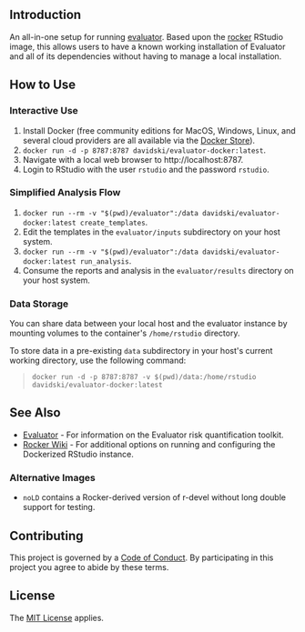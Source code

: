 ## Introduction

An all-in-one setup for running [evaluator](https://github.com/davidski/evaluator). Based upon
the [rocker](https://hub.docker.com/r/rocker/rstudio/) RStudio image, this allows users to have a known 
working installation of Evaluator and all of its dependencies without having to manage a local installation.

##  How to Use

### Interactive Use

1. Install Docker (free community editions for MacOS, Windows, Linux, and several cloud providers are 
all available via the [Docker Store](https://store.docker.com/search?type=edition&offering=community)).
2. `docker run -d -p 8787:8787 davidski/evaluator-docker:latest`.
3. Navigate with a local web browser to http://localhost:8787.
4. Login to RStudio with the user `rstudio` and the password `rstudio`.

### Simplified Analysis Flow

1. `docker run --rm -v "$(pwd)/evaluator":/data davidski/evaluator-docker:latest create_templates`.
2. Edit the templates in the `evaluator/inputs` subdirectory on your host system.
3. `docker run --rm -v "$(pwd)/evaluator":/data davidski/evaluator-docker:latest run_analysis`.
4. Consume the reports and analysis in the `evaluator/results` directory on your host system.

### Data Storage

You can share data between your local host and the evaluator instance by mounting volumes to the 
container's `/home/rstudio` directory.

To store data in a pre-existing `data` subdirectory in your host's current working directory, use the 
following command:

> `docker run -d -p 8787:8787 -v $(pwd)/data:/home/rstudio davidski/evaluator-docker:latest`

## See Also

* [Evaluator](https://evaluator.severski.net) - For information on the Evaluator risk 
quantification toolkit.
* [Rocker Wiki](https://github.com/rocker-org/rocker/wiki/Using-the-RStudio-image) - For additional 
options on running and configuring the Dockerized RStudio instance.

### Alternative Images

* `noLD` contains a Rocker-derived version of r-devel without long double support for testing.

## Contributing

This project is governed by a [Code of Conduct](./CODE_OF_CONDUCT.md). By 
participating in this project you agree to abide by these terms.

## License

The [MIT License](LICENSE) applies.
